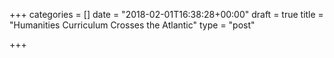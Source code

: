 +++
categories = []
date = "2018-02-01T16:38:28+00:00"
draft = true
title = "Humanities Curriculum Crosses the Atlantic"
type = "post"

+++

